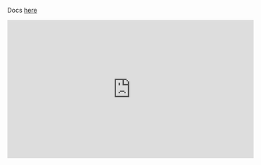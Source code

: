 Docs [here](https://github.com/jfuruness/lib_ddos_simulator/wiki)

<iframe width="560" height="315" src="https://www.youtube.com/embed/J0TexyxPCog" title="YouTube video player" frameborder="0" allow="accelerometer; autoplay; clipboard-write; encrypted-media; gyroscope; picture-in-picture" allowfullscreen></iframe>
